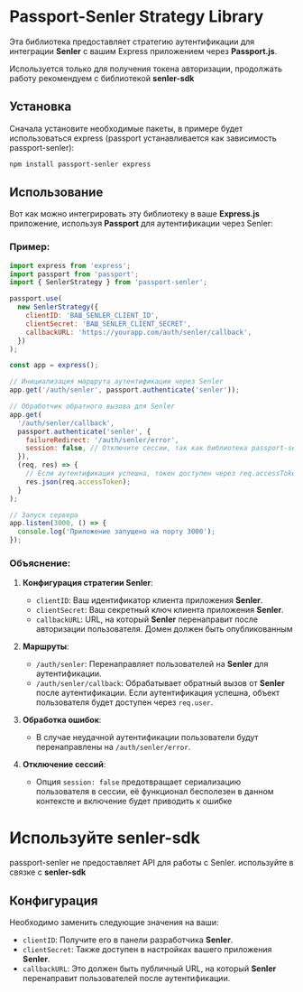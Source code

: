 
# Passport-Senler Strategy Library

Эта библиотека предоставляет стратегию аутентификации для интеграции **Senler** с вашим Express приложением через **Passport.js**.

Используется только для получения токена авторизации, продолжать работу рекомендуем с библиотекой **senler-sdk**

## Установка

Сначала установите необходимые пакеты, в примере будет использоваться express (passport устанавливается как зависимость passport-senler):

```bash
npm install passport-senler express
```

## Использование

Вот как можно интегрировать эту библиотеку в ваше **Express.js** приложение, используя **Passport** для аутентификации через Senler:

### Пример:

```javascript
import express from 'express';
import passport from 'passport';
import { SenlerStrategy } from 'passport-senler';

passport.use(
  new SenlerStrategy({
    clientID: 'ВАШ_SENLER_CLIENT_ID',
    clientSecret: 'ВАШ_SENLER_CLIENT_SECRET',
    callbackURL: 'https://yourapp.com/auth/senler/callback',
  })
);

const app = express();

// Инициализация маршрута аутентификации через Senler
app.get('/auth/senler', passport.authenticate('senler'));

// Обработчик обратного вызова для Senler
app.get(
  '/auth/senler/callback',
  passport.authenticate('senler', {
    failureRedirect: '/auth/senler/error',
    session: false, // Отключите сессии, так как библиотека passport-senler не работает с сессиями
  }),
  (req, res) => {
    // Если аутентификация успешна, токен доступен через req.accessToken
    res.json(req.accessToken);
  }
);

// Запуск сервера
app.listen(3000, () => {
  console.log('Приложение запущено на порту 3000');
});
```

### Объяснение:

1. **Конфигурация стратегии Senler**:
    - `clientID`: Ваш идентификатор клиента приложения **Senler**.
    - `clientSecret`: Ваш секретный ключ клиента приложения **Senler**.
    - `callbackURL`: URL, на который **Senler** перенаправит после авторизации пользователя. Домен должен быть опубликованным

2. **Маршруты**:
    - `/auth/senler`: Перенаправляет пользователей на **Senler** для аутентификации.
    - `/auth/senler/callback`: Обрабатывает обратный вызов от **Senler** после аутентификации. Если аутентификация успешна, объект пользователя будет доступен через `req.user`.

3. **Обработка ошибок**:
    - В случае неудачной аутентификации пользователи будут перенаправлены на `/auth/senler/error`.

4. **Отключение сессий**:
    - Опция `session: false` предотвращает сериализацию пользователя в сессии, её функционал бесполезен в данном контексте и включение будет приводить к ошибке

# Используйте senler-sdk
passport-senler не предоставляет API для работы с Senler. используйте в связке с **senler-sdk**

## Конфигурация

Необходимо заменить следующие значения на ваши:

- `clientID`: Получите его в панели разработчика **Senler**.
- `clientSecret`: Также доступен в настройках вашего приложения **Senler**.
- `callbackURL`: Это должен быть публичный URL, на который **Senler** перенаправит пользователей после аутентификации.
